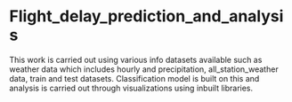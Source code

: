 # Flight_delay_prediction_and_analysis
This work is carried out using various info datasets available such as weather data which includes hourly and precipitation, all_station_weather data, train and test datasets. Classification model is built on this and analysis is carried out through visualizations using inbuilt libraries.
